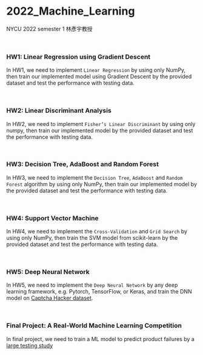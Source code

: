 # 2022_Machine_Learning
NYCU 2022 semester 1 林彥宇教授

<br>

### HW1: Linear Regression using Gradient Descent
In HW1, we need to implement `Linear Regression` by using only NumPy, then train our implemented model using Gradient Descent by the provided dataset and test the performance with testing data.

<br>

### HW2: Linear Discriminant Analysis
In HW2, we need to implement `Fisher’s Linear Discriminant` by using only numpy, then train our implemented model by the provided dataset and test the performance with testing data. 

<br>

### HW3: Decision Tree, AdaBoost and Random Forest
In HW3, we need to implement the `Decision Tree`, `AdaBoost` and `Random Forest` algorithm by using only NumPy, then train our implemented model by the provided dataset and test the performance with testing data.

<br>

### HW4: Support Vector Machine
In HW4, we need to implement the `Cross-Validation` and `Grid Search` by using only NumPy, then train the SVM model from scikit-learn by the provided dataset and test the performance with testing data.

<br>

### HW5: Deep Neural Network
In HW5, we need to implement the `Deep Neural Network` by any deep learning framework, e.g. Pytorch, TensorFlow, or Keras, and train the DNN model on [Captcha Hacker dataset](https://www.kaggle.com/competitions/captcha-hacker/data).

<br>

### Final Project: A Real-World Machine Learning Competition
In final project, we need to train a ML model to predict product failures by a [large testing study](https://www.kaggle.com/competitions/tabular-playground-series-aug-2022/overview)